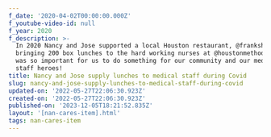 ```yaml
---
f_date: '2020-04-02T00:00:00.000Z'
f_youtube-video-id: null
f_year: 2020
f_description: >-
  In 2020 Nancy and Jose supported a local Houston restaurant, @frankshoustontx,
  bringing 200 box lunches to the hard working nurses at @houstonmethodist. It
  was so important for us to do something for our community and our medical
  staff heroes!
title: Nancy and Jose supply lunches to medical staff during Covid
slug: nancy-and-jose-supply-lunches-to-medical-staff-during-covid
updated-on: '2022-05-27T22:06:30.923Z'
created-on: '2022-05-27T22:06:30.923Z'
published-on: '2023-12-05T18:21:52.835Z'
layout: '[nan-cares-item].html'
tags: nan-cares-item
---
```



